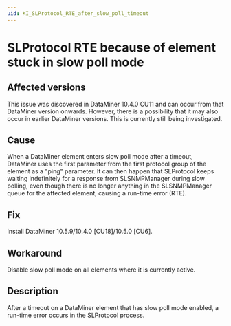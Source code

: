 ```yaml
---
uid: KI_SLProtocol_RTE_after_slow_poll_timeout
---
```


# SLProtocol RTE because of element stuck in slow poll mode

## Affected versions

This issue was discovered in DataMiner 10.4.0 CU11 and can occur from that DataMiner version onwards. However, there is a possibility that it may also occur in earlier DataMiner versions. This is currently still being investigated.

## Cause

When a DataMiner element enters slow poll mode after a timeout, DataMiner uses the first parameter from the first protocol group of the element as a "ping" parameter. It can then happen that SLProtocol keeps waiting indefinitely for a response from SLSNMPManager during slow polling, even though there is no longer anything in the SLSNMPManager queue for the affected element, causing a run-time error (RTE).

## Fix

Install DataMiner 10.5.9/10.4.0 [CU18]/10.5.0 [CU6]<!--RN 43216-->.

## Workaround

Disable slow poll mode on all elements where it is currently active.

## Description

After a timeout on a DataMiner element that has slow poll mode enabled, a run-time error occurs in the SLProtocol process.

